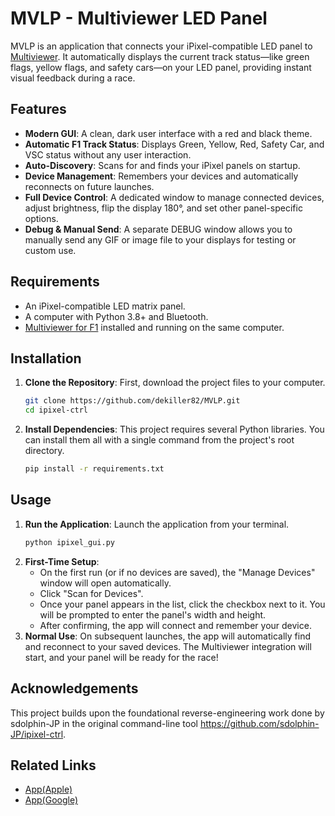 # MVLP - Multiviewer LED Panel

MVLP is an application that connects your iPixel-compatible LED panel to [Multiviewer](https://multiviewer.app/). It automatically displays the current track status—like green flags, yellow flags, and safety cars—on your LED panel, providing instant visual feedback during a race.


## Features

- **Modern GUI**: A clean, dark user interface with a red and black theme.
- **Automatic F1 Track Status**: Displays Green, Yellow, Red, Safety Car, and VSC status without any user interaction.
- **Auto-Discovery**: Scans for and finds your iPixel panels on startup.
- **Device Management**: Remembers your devices and automatically reconnects on future launches.
- **Full Device Control**: A dedicated window to manage connected devices, adjust brightness, flip the display 180°, and set other panel-specific options.
- **Debug & Manual Send**: A separate DEBUG window allows you to manually send any GIF or image file to your displays for testing or custom use.

## Requirements

- An iPixel-compatible LED matrix panel.
- A computer with Python 3.8+ and Bluetooth.
- [Multiviewer for F1](https://multiviewer.app/) installed and running on the same computer.

## Installation

1.  **Clone the Repository**: First, download the project files to your computer.
    ```bash
    git clone https://github.com/dekiller82/MVLP.git
    cd ipixel-ctrl
    ```

2.  **Install Dependencies**: This project requires several Python libraries. You can install them all with a single command from the project's root directory.
    ```bash
    pip install -r requirements.txt
    ```

## Usage

1.  **Run the Application**: Launch the application from your terminal.
    ```bash
    python ipixel_gui.py
    ```
2.  **First-Time Setup**:
    - On the first run (or if no devices are saved), the "Manage Devices" window will open automatically.
    - Click "Scan for Devices".
    - Once your panel appears in the list, click the checkbox next to it. You will be prompted to enter the panel's width and height.
    - After confirming, the app will connect and remember your device.
3.  **Normal Use**: On subsequent launches, the app will automatically find and reconnect to your saved devices. The Multiviewer integration will start, and your panel will be ready for the race!



## Acknowledgements

This project builds upon the foundational reverse-engineering work done by sdolphin-JP in the original command-line tool
https://github.com/sdolphin-JP/ipixel-ctrl.


## Related Links
- [App(Apple)](https://apps.apple.com/jp/app/ipixel-color/id1562961996)
- [App(Google)](https://play.google.com/store/apps/details?id=com.wifiled.ipixels)
